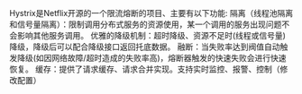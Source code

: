 Hystrix是Netflix开源的一个限流熔断的项目、主要有以下功能:
隔离（线程池隔离和信号量隔离）：限制调用分布式服务的资源使用，某一个调用的服务出现问题不会影响其他服务调用。
优雅的降级机制：超时降级、资源不足时(线程或信号量)降级，降级后可以配合降级接口返回托底数据。
融断：当失败率达到阀值自动触发降级(如因网络故障/超时造成的失败率高)，熔断器触发的快速失败会进行快速恢复。
缓存：提供了请求缓存、请求合并实现。支持实时监控、报警、控制（修改配置）
